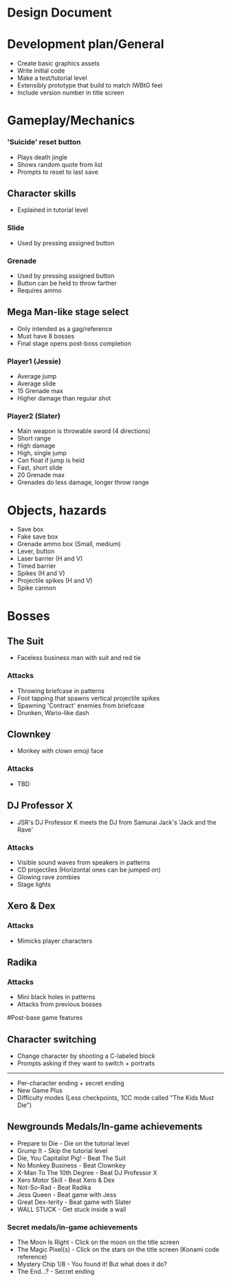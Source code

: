 # Design Document  
# Development plan/General
- Create basic graphics assets
- Write initial code
- Make a test/tutorial level
- Extensibly prototype that build to match IWBtG feel
- Include version number in title screen
# Gameplay/Mechanics
### 'Suicide' reset button
- Plays death jingle
- Shows random quote from list
- Prompts to reset to last save
## Character skills
- Explained in tutorial level
### Slide
- Used by pressing assigned button
### Grenade
- Used by pressing assigned button
- Button can be held to throw farther
- Requires ammo
## Mega Man-like stage select
- Only intended as a gag/reference
- Must have 8 bosses
- Final stage opens post-boss completion
### Player1 (Jessie)
- Average jump
- Average slide
- 15 Grenade max
- Higher damage than regular shot
### Player2 (Slater)
- Main weapon is throwable sword (4 directions)
- Short range
- High damage
- High, single jump
- Can float if jump is held
- Fast, short slide
- 20 Grenade max
- Grenades do less damage, longer throw range
# Objects, hazards
- Save box
- Fake save box
- Grenade ammo box (Small, medium)
- Lever, button
- Laser barrier (H and V)
- Timed barrier
- Spikes (H and V)
- Projectile spikes (H and V)
- Spike cannon

# Bosses
## The Suit
- Faceless business man with suit and red tie
### Attacks
- Throwing briefcase in patterns
- Foot tapping that spawns vertical projectile spikes
- Spawning 'Contract' enemies from briefcase
- Drunken, Wario-like dash
## Clownkey
- Monkey with clown emoji face
### Attacks
- TBD
## DJ Professor X
- JSR's DJ Professor K meets the DJ from Samurai Jack's 'Jack and the Rave'
### Attacks
- Visible sound waves from speakers in patterns
- CD projectiles (Horizontal ones can be jumped on)
- Glowing rave zombies
- Stage lights
## Xero & Dex
### Attacks
- Mimicks player characters

## Radika
### Attacks
- Mini black holes in patterns
- Attacks from previous bosses

#Post-base game features
## Character switching
- Change character by shooting a C-labeled block
- Prompts asking if they want to switch + portraits
---

- Per-character ending + secret ending
- New Game Plus
- Difficulty modes (Less checkpoints, 1CC mode called "The Kids Must Die")
## Newgrounds Medals/In-game achievements
- Prepare to Die - Die on the tutorial level
- Grump It - Skip the tutorial level
- Die, You Capitalist Pig! - Beat The Suit
- No Monkey Business - Beat Clownkey
- X-Man To The 10th Degree - Beat DJ Professor X
- Xero Motor Skill - Beat Xero & Dex
- Not-So-Rad - Beat Radika
- Jess Queen - Beat game with Jess
- Great Dex-terity - Beat game with Slater
- WALL STUCK - Get stuck inside a wall
### Secret medals/in-game achievements
- The Moon Is Right - Click on the moon on the title screen
- The Magic Pixel(s) - Click on the stars on the title screen (Konami code reference)
- Mystery Chip 1/8 - You found it! But what does it do?
- The End...? - Secret ending
